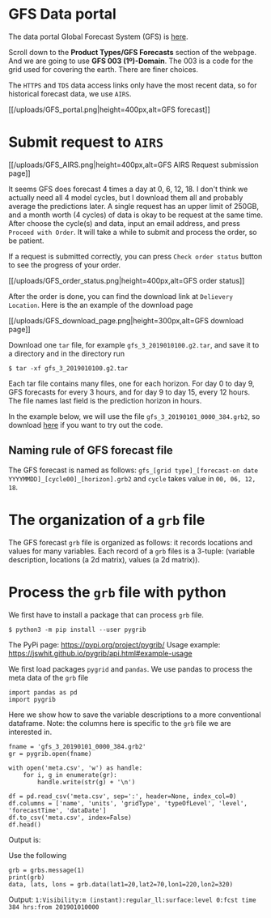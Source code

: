 # GFS Data portal
The data portal Global Forecast System (GFS) is [here](https://www.ncdc.noaa.gov/data-access/model-data/model-datasets/global-forcast-system-gfs).

Scroll down to the **Product Types/GFS Forecasts** section of the webpage.
And we are going to use **GFS 003 (1º)-Domain**. 
The 003 is a code for the grid used for covering the earth. There are finer choices.  

The `HTTPS` and `TDS` data access links only have the most recent data, so for historical forecast data, we use `AIRS`.

[[/uploads/GFS_portal.png|height=400px,alt=GFS forecast]]

# Submit request to `AIRS`

[[/uploads/GFS_AIRS.png|height=400px,alt=GFS AIRS Request submission page]]

It seems GFS does forecast 4 times a day at 0, 6, 12, 18. I don't think we actually need all 4 model cycles, but I download them all and probably average the predictions later. A single request has an upper limit of 250GB, and a month worth (4 cycles) of data is okay to be request at the same time. After choose the cycle(s) and data, input an email address, and press `Proceed with Order`. It will take a while to submit and process the order, so be patient. 

If a request is submitted correctly, you can press `Check order status` button to see the progress of your order.

[[/uploads/GFS_order_status.png|height=400px,alt=GFS order status]]

After the order is done, you can find the download link at `Delievery Location`. Here is the an example of the download page

[[/uploads/GFS_download_page.png|height=300px,alt=GFS download page]]

Download one `tar` file, for example `gfs_3_2019010100.g2.tar`, and save it to a directory and in the directory run
```
$ tar -xf gfs_3_2019010100.g2.tar
```
Each tar file contains many files, one for each horizon. For day 0 to day 9, GFS forecasts for every 3 hours, and for day 9 to day 15, every 12 hours. The file names last field is the prediction horizon in hours. 

In the example below, we will use the file `gfs_3_20190101_0000_384.grb2`, so download [here](/uploads/gfs_3_20190101_0000_384.grb2) if you want to try out the code.

## Naming rule of GFS forecast file
The GFS forecast is named as follows: `gfs_[grid type]_[forecast-on date YYYYMMDD]_[cycle00]_[horizon].grb2` and `cycle` takes value in `00, 06, 12, 18`.

# The organization of a `grb` file
The GFS forecast `grb` file is organized as follows: it records locations and values for many variables. Each record of a `grb` files is a 3-tuple: (variable description, locations (a 2d matrix), values (a 2d matrix)).

# Process the `grb` file with python
We first have to install a package that can process `grb` file. 
```
$ python3 -m pip install --user pygrib
```
The PyPi page: https://pypi.org/project/pygrib/
Usage example: https://jswhit.github.io/pygrib/api.html#example-usage

We first load packages `pygrid` and `pandas`. We use pandas to process the meta data of the `grb` file 
```
import pandas as pd
import pygrib
```
Here we show how to save the variable descriptions to a more conventional dataframe. 
Note: the columns here is specific to the `grb` file we are interested in. 
```
fname = 'gfs_3_20190101_0000_384.grb2'
gr = pygrib.open(fname)

with open('meta.csv', 'w') as handle:
    for i, g in enumerate(gr):
        handle.write(str(g) + '\n')

df = pd.read_csv('meta.csv', sep=':', header=None, index_col=0)
df.columns = ['name', 'units', 'gridType', 'typeOfLevel', 'level', 'forecastTime', 'dataDate']
df.to_csv('meta.csv', index=False)
df.head()
```
Output is:


Use the following 
```
grb = grbs.message(1)
print(grb)
data, lats, lons = grb.data(lat1=20,lat2=70,lon1=220,lon2=320)
```
Output: `1:Visibility:m (instant):regular_ll:surface:level 0:fcst time 384 hrs:from 201901010000`
